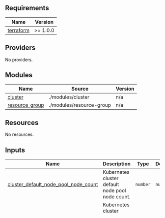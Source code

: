 <!-- BEGIN_TF_DOCS -->
## Requirements

| Name | Version |
|------|---------|
| <a name="requirement_terraform"></a> [terraform](#requirement\_terraform) | >= 1.0.0 |

## Providers

No providers.

## Modules

| Name | Source | Version |
|------|--------|---------|
| <a name="module_cluster"></a> [cluster](#module\_cluster) | ./modules/cluster | n/a |
| <a name="module_resource_group"></a> [resource\_group](#module\_resource\_group) | ./modules/resource-group | n/a |

## Resources

No resources.

## Inputs

| Name | Description | Type | Default | Required |
|------|-------------|------|---------|:--------:|
| <a name="input_cluster_default_node_pool_node_count"></a> [cluster\_default\_node\_pool\_node\_count](#input\_cluster\_default\_node\_pool\_node\_count) | Kubernetes cluster default node pool node count. | `number` | `null` | no |
| <a name="input_cluster_default_node_pool_vm_size"></a> [cluster\_default\_node\_pool\_vm\_size](#input\_cluster\_default\_node\_pool\_vm\_size) | Kubernetes cluster default node pool VM size. | `string` | `null` | no |
| <a name="input_cluster_enabled"></a> [cluster\_enabled](#input\_cluster\_enabled) | Enables Azure Managed Cluster. | `bool` | `true` | no |
| <a name="input_cluster_name"></a> [cluster\_name](#input\_cluster\_name) | Kubernetes cluster name. | `string` | n/a | yes |
| <a name="input_kubeconfig_path"></a> [kubeconfig\_path](#input\_kubeconfig\_path) | Script creates kubeconfig file with provided path. No file is created when null is provided. | `any` | `null` | no |
| <a name="input_location"></a> [location](#input\_location) | Azure location. | `string` | n/a | yes |
| <a name="input_resource_group_enabled"></a> [resource\_group\_enabled](#input\_resource\_group\_enabled) | Enables Azure Resource Group. | `bool` | `true` | no |
| <a name="input_resources_group_name"></a> [resources\_group\_name](#input\_resources\_group\_name) | Azure resources group name. | `string` | n/a | yes |

## Outputs

| Name | Description |
|------|-------------|
| <a name="output_kubeconfig"></a> [kubeconfig](#output\_kubeconfig) | K8s cluster kubeconfig |
| <a name="output_kubeconfig_path"></a> [kubeconfig\_path](#output\_kubeconfig\_path) | K8s cluster kubeconfig file path |
| <a name="output_kubeconfig_raw"></a> [kubeconfig\_raw](#output\_kubeconfig\_raw) | K8s cluster kubeconfig file content |
<!-- END_TF_DOCS -->